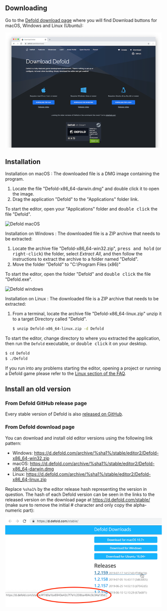 ## Downloading

Go to the [Defold download page](https://defold.com/download/) where you will find Download buttons for macOS, Windows and Linux (Ubuntu):

![download editor](../shared/images/editor_download.png)

## Installation

Installation on macOS
: The downloaded file is a DMG image containing the program.

  1. Locate the file "Defold-x86_64-darwin.dmg" and double click it to open the image.
  2. Drag the application "Defold" to the "Applications" folder link.

  To start the editor, open your "Applications" folder and <kbd>double click</kbd> the file "Defold".

  ![Defold macOS](../shared/images/macos_content.png)

Installation on Windows
: The downloaded file is a ZIP archive that needs to be extracted:

  1. Locate the archive file "Defold-x86_64-win32.zip", <kbd>press and hold</kbd> (or <kbd>right-click</kbd>) the folder, select *Extract All*, and then follow the instructions to extract the archive to a folder named "Defold".
  2. Move the folder "Defold" to "C:\Program Files (x86)\"

  To start the editor, open the folder "Defold" and <kbd>double click</kbd> the file "Defold.exe".

  ![Defold windows](../shared/images/windows_content.png)

Installation on Linux
: The downloaded file is a ZIP archive that needs to be extracted:

  1. From a terminal, locate the archive file "Defold-x86_64-linux.zip" unzip it to a target Directory called "Defold".

     ```bash
     $ unzip Defold-x86_64-linux.zip -d Defold
     ```

  To start the editor, change directory to where you extracted the application, then run the `Defold` executable, or <kbd>double click</kbd> it on your desktop.

  ```bash
  $ cd Defold
  $ ./Defold
  ```

  If you run into any problems starting the editor, opening a project or running a Defold game please refer to the [Linux section of the FAQ](/faq/faq#linux-questions).

## Install an old version

### From Defold GitHub release page

Every stable version of Defold is also [released on GitHub](https://github.com/defold/defold/releases).

### From Defold download page

You can download and install old editor versions using the following link pattern:

* Windows: https://d.defold.com/archive/%sha1%/stable/editor2/Defold-x86_64-win32.zip
* macOS: https://d.defold.com/archive/%sha1%/stable/editor2/Defold-x86_64-darwin.dmg
* Linux: https://d.defold.com/archive/%sha1%/stable/editor2/Defold-x86_64-linux.zip

Replace `%sha1%` by the editor release hash representing the version in question. The hash of each Defold version can be seen in the links to the released version on the download page at https://d.defold.com/stable/ (make sure to remove the initial # character and only copy the alpha-numeric part):

![download editor](../shared/images/old_version_sha1.png)
